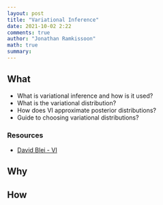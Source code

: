 ```yaml
---
layout: post
title: "Variational Inference"
date: 2021-10-02 2:22
comments: true
author: "Jonathan Ramkissoon"
math: true
summary: 
---
```



## What 

- What is variational inference and how is it used?
- What is the variational distribution? 
- How does VI approximate posterior distributions? 
- Guide to choosing variational distributions? 

### Resources

- [David Blei - VI](https://www.cs.princeton.edu/courses/archive/fall11/cos597C/lectures/variational-inference-i.pdf)
## Why 

## How
